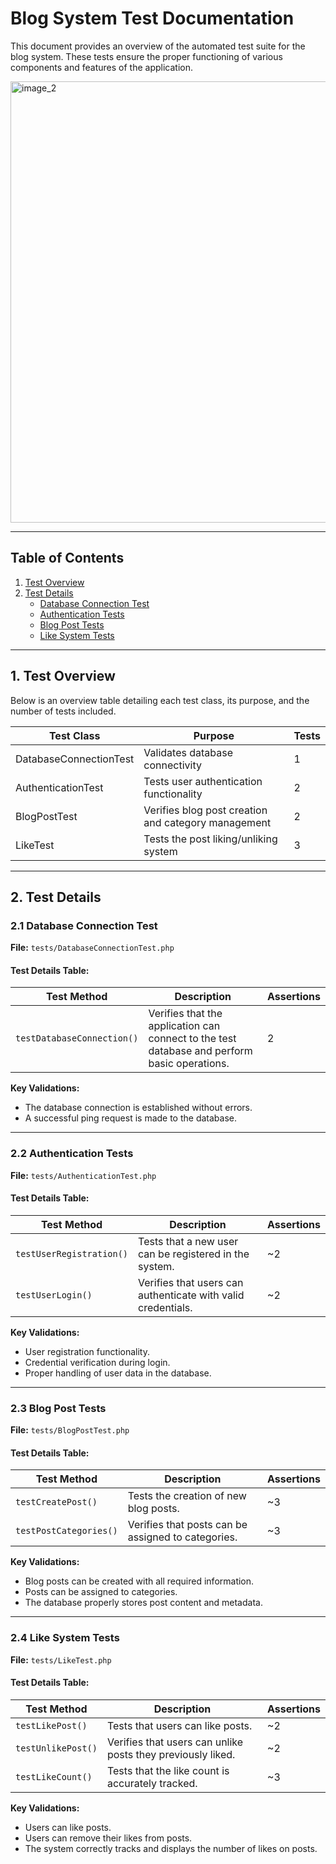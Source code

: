 # Blog System Test Documentation

This document provides an overview of the automated test suite for the blog system. These tests ensure the proper functioning of various components and features of the application.

<img width="706" alt="image_2" src="https://github.com/user-attachments/assets/e9efade0-19fd-44c9-9906-79dc4a7da321" />

---

## Table of Contents

1. [Test Overview](#test-overview)
2. [Test Details](#test-details)
   - [Database Connection Test](#21-database-connection-test)
   - [Authentication Tests](#22-authentication-tests)
   - [Blog Post Tests](#23-blog-post-tests)
   - [Like System Tests](#24-like-system-tests)

---

## 1. Test Overview

Below is an overview table detailing each test class, its purpose, and the number of tests included.

| **Test Class**             | **Purpose**                                           | **Tests** |
|----------------------------|-------------------------------------------------------|-----------|
| DatabaseConnectionTest     | Validates database connectivity                       | 1         |
| AuthenticationTest         | Tests user authentication functionality               | 2         |
| BlogPostTest               | Verifies blog post creation and category management   | 2         |
| LikeTest                   | Tests the post liking/unliking system                  | 3         |

---

## 2. Test Details

### 2.1 Database Connection Test
**File:** `tests/DatabaseConnectionTest.php`

#### Test Details Table:

| **Test Method**            | **Description**                                                                                    | **Assertions** |
|----------------------------|----------------------------------------------------------------------------------------------------|----------------|
| `testDatabaseConnection()` | Verifies that the application can connect to the test database and perform basic operations.     | 2              |

**Key Validations:**

- The database connection is established without errors.
- A successful ping request is made to the database.

---

### 2.2 Authentication Tests
**File:** `tests/AuthenticationTest.php`

#### Test Details Table:

| **Test Method**           | **Description**                                                        | **Assertions** |
|---------------------------|------------------------------------------------------------------------|----------------|
| `testUserRegistration()`  | Tests that a new user can be registered in the system.                | ~2             |
| `testUserLogin()`         | Verifies that users can authenticate with valid credentials.          | ~2             |

**Key Validations:**

- User registration functionality.
- Credential verification during login.
- Proper handling of user data in the database.

---

### 2.3 Blog Post Tests
**File:** `tests/BlogPostTest.php`

#### Test Details Table:

| **Test Method**       | **Description**                                               | **Assertions** |
|-----------------------|---------------------------------------------------------------|----------------|
| `testCreatePost()`    | Tests the creation of new blog posts.                         | ~3             |
| `testPostCategories()`| Verifies that posts can be assigned to categories.            | ~3             |

**Key Validations:**

- Blog posts can be created with all required information.
- Posts can be assigned to categories.
- The database properly stores post content and metadata.

---

### 2.4 Like System Tests
**File:** `tests/LikeTest.php`

#### Test Details Table:

| **Test Method**       | **Description**                                                          | **Assertions** |
|-----------------------|--------------------------------------------------------------------------|----------------|
| `testLikePost()`      | Tests that users can like posts.                                         | ~2             |
| `testUnlikePost()`    | Verifies that users can unlike posts they previously liked.              | ~2             |
| `testLikeCount()`     | Tests that the like count is accurately tracked.                       | ~3             |

**Key Validations:**

- Users can like posts.
- Users can remove their likes from posts.
- The system correctly tracks and displays the number of likes on posts.
